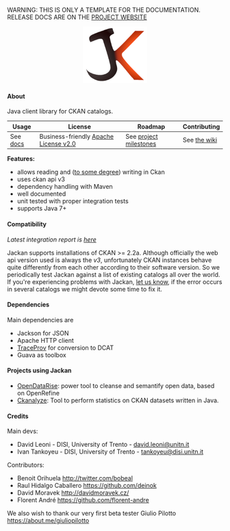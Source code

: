 <p class="josman-to-strip">
WARNING: THIS IS ONLY A TEMPLATE FOR THE DOCUMENTATION. <br/>
RELEASE DOCS ARE ON THE <a href="http://opendatatrentino.github.io/jackan/" target="_blank">PROJECT WEBSITE</a>
</p>

<p class="josman-to-strip" align="center">
<img alt="Jackan" src="docs/img/jackan-logo-200px.png" width="150px">
<br/>
</p>


#### About

Java client library for CKAN catalogs.

|**Usage**|**License**|**Roadmap**|**Contributing**|
|-----------|---------|-----------|----------------|
| See [docs](docs) |Business-friendly [Apache License v2.0](LICENSE.txt) | See [project milestones](../../milestones) | See [the wiki](../../wiki)|


**Features:**

  * allows reading and (<a href="docs/README.md#supported-operations" target="_blank">to some degree</a>) writing in Ckan  
  * uses ckan api v3  
  * dependency handling with Maven
  * well documented
  * unit tested with proper integration tests    
  * supports Java 7+

#### Compatibility

_Latest integration report is <a href="http://opendatatrentino.github.io/jackan/reports/latest/" target="_blank">here</a>_

Jackan supports installations of CKAN >= 2.2a. Although officially the web api version used is always the _v3_, unfortunately CKAN instances behave quite differently from each other according to their software version. So we periodically test Jackan against a list of existing catalogs all over the world. If you're experiencing problems with Jackan, [let us know](https://github.com/opendatatrentino/jackan/issues), if the error occurs in several catalogs we might devote some time to fix it.

#### Dependencies

Main dependencies are 

* Jackson for JSON
* Apache HTTP client 
* <a href="http://opendatatrentino.github.io/traceprov" target="_blank">TraceProv</a> for conversion to DCAT
* Guava as toolbox



#### Projects using Jackan

* [OpenDataRise](https://github.com/opendatatrentino/OpenDataRise): power tool to cleanse and semantify open data, based on OpenRefine
* [Ckanalyze](https://github.com/opendatatrentino/CKANalyze): Tool to perform statistics on CKAN datasets written in Java.


#### Credits

Main devs:

* David Leoni - DISI, University of Trento - david.leoni@unitn.it
* Ivan Tankoyeu - DISI, University of Trento - tankoyeu@disi.unitn.it

Contributors:

* Benoit Orihuela http://twitter.com/bobeal
* Raul Hidalgo Caballero https://github.com/deinok
* David Moravek http://davidmoravek.cz/
* Florent André https://github.com/florent-andre

We also wish to thank our very first beta tester Giulio Pilotto https://about.me/giuliopilotto



